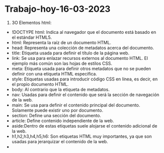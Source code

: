 # Trabajo-hoy-16-03-2023
1. 3O Elementos html:
- !DOCTYPE html: Indica al navegador que el documento está basado en el estándar HTML5.
- html: Representa la raíz de un documento HTML.
- head: Representa una colección de metadatos acerca del documento.
- title: Etiqueta usada para definir el título de la página web.
- link: Se usa para enlazar recursos externos al documento HTML. El ejemplo más común son las hojas de estilos CSS.
- meta: Etiqueta usada para definir otros metadatos que no se pueden definir con una etiqueta HTML especifica.
- style: Etiquetas usadas para introducir código CSS en línea, es decir, en el propio documento HTML.
- body: Al contrario que la etiqueta de metadatos.
- nav: Usadas para definir el contenido que será la sección de navegación de la web.
- main: Se usa para definir el contenido principal del documento. Solamente puede existir uno por documento.
- section: Define una sección del documento.
- article: Define contenido independiente de la web.
- aside:Dentro de estas etiquetas suele alojarse el contenido adicional de la web.
- h1,h2,h3,h4,h5,h6: Son etiquetas HTML muy importantes, ya que son usadas para jerarquizar el contenido de la web.
-

